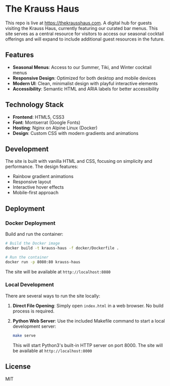 # The Krauss Haus

This repo is live at https://thekrausshaus.com. A digital hub for guests visiting the Krauss Haus, currently featuring our curated bar menus. This site serves as a central resource for visitors to access our seasonal cocktail offerings and will expand to include additional guest resources in the future.

## Features

- **Seasonal Menus**: Access to our Summer, Tiki, and Winter cocktail menus
- **Responsive Design**: Optimized for both desktop and mobile devices
- **Modern UI**: Clean, minimalist design with playful interactive elements
- **Accessibility**: Semantic HTML and ARIA labels for better accessibility

## Technology Stack

- **Frontend**: HTML5, CSS3
- **Font**: Montserrat (Google Fonts)
- **Hosting**: Nginx on Alpine Linux (Docker)
- **Design**: Custom CSS with modern gradients and animations

## Development

The site is built with vanilla HTML and CSS, focusing on simplicity and performance. The design features:
- Rainbow gradient animations
- Responsive layout
- Interactive hover effects
- Mobile-first approach

## Deployment

### Docker Deployment

Build and run the container:

```bash
# Build the Docker image
docker build -t krauss-haus -f docker/Dockerfile .

# Run the container
docker run -p 8080:80 krauss-haus
```

The site will be available at `http://localhost:8080`

### Local Development

There are several ways to run the site locally:

1. **Direct File Opening**: Simply open `index.html` in a web browser. No build process is required.

2. **Python Web Server**: Use the included Makefile command to start a local development server:
   ```bash
   make serve
   ```
   This will start Python3's built-in HTTP server on port 8000. The site will be available at `http://localhost:8000`

## License

MIT
